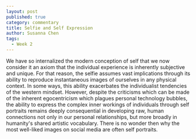 ```yaml
---
layout: post
published: true
category: commentary
title: Selfie and Self Expression
author: Susanna Chen
tags:
  - Week 2
---
```

We have so internalized the modern conception of self that we now consider it an axiom that the individual experience is inherently subjective and unique. For that reason, the selfie assumes vast implications through its ability to reproduce instantaneous images of ourselves in any physical context. In some ways, this ability exacerbates the individualist tendencies of the western mindset. However, despite the criticisms which can be made of the inherent egocentricism which plagues personal technology bubbles, the ability to express the complex inner workings of individuals through self portraits remains deeply consequential in developing raw, human connections not only in our personal relationships, but more broadly in humanity's shared artistic vocabulary. There is no wonder then why the most well-liked images on social media are often self portraits.